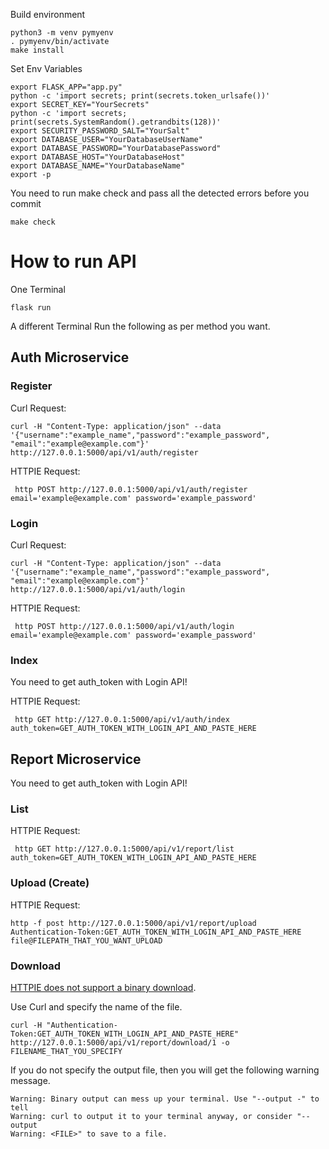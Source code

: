 
Build environment
```
python3 -m venv pymyenv
. pymyenv/bin/activate
make install
```

Set Env Variables

```
export FLASK_APP="app.py"
python -c 'import secrets; print(secrets.token_urlsafe())'
export SECRET_KEY="YourSecrets"
python -c 'import secrets; print(secrets.SystemRandom().getrandbits(128))'
export SECURITY_PASSWORD_SALT="YourSalt"
export DATABASE_USER="YourDatabaseUserName"
export DATABASE_PASSWORD="YourDatabasePassword"
export DATABASE_HOST="YourDatabaseHost"
export DATABASE_NAME="YourDatabaseName"
export -p
```


You need to run make check and pass all the detected errors before you commit

```
make check
```

# How to run API

One Terminal
```
flask run
```

A different Terminal Run the following as per method you want.

## Auth Microservice

### Register

Curl Request:

```
curl -H "Content-Type: application/json" --data '{"username":"example_name","password":"example_password", "email":"example@example.com"}' http://127.0.0.1:5000/api/v1/auth/register
```

HTTPIE Request:

```
 http POST http://127.0.0.1:5000/api/v1/auth/register email='example@example.com' password='example_password'
```


### Login

Curl Request:

```
curl -H "Content-Type: application/json" --data '{"username":"example_name","password":"example_password", "email":"example@example.com"}' http://127.0.0.1:5000/api/v1/auth/login
```

HTTPIE Request: 

```
 http POST http://127.0.0.1:5000/api/v1/auth/login email='example@example.com' password='example_password'
```

### Index

You need to get auth_token with Login API!

HTTPIE Request:

```
 http GET http://127.0.0.1:5000/api/v1/auth/index auth_token=GET_AUTH_TOKEN_WITH_LOGIN_API_AND_PASTE_HERE
```


## Report Microservice

You need to get auth_token with Login API!

### List

HTTPIE Request:

```
 http GET http://127.0.0.1:5000/api/v1/report/list auth_token=GET_AUTH_TOKEN_WITH_LOGIN_API_AND_PASTE_HERE
```

### Upload (Create)

HTTPIE Request:

```
http -f post http://127.0.0.1:5000/api/v1/report/upload Authentication-Token:GET_AUTH_TOKEN_WITH_LOGIN_API_AND_PASTE_HERE file@FILEPATH_THAT_YOU_WANT_UPLOAD
```

### Download

[HTTPIE does not support a binary download](https://httpie.io/docs/cli/binary-data).

Use Curl and specify the name of the file.

```
curl -H "Authentication-Token:GET_AUTH_TOKEN_WITH_LOGIN_API_AND_PASTE_HERE" http://127.0.0.1:5000/api/v1/report/download/1 -o FILENAME_THAT_YOU_SPECIFY
```

If you do not specify the output file, then you will get the following warning message.

```
Warning: Binary output can mess up your terminal. Use "--output -" to tell 
Warning: curl to output it to your terminal anyway, or consider "--output 
Warning: <FILE>" to save to a file.
```
